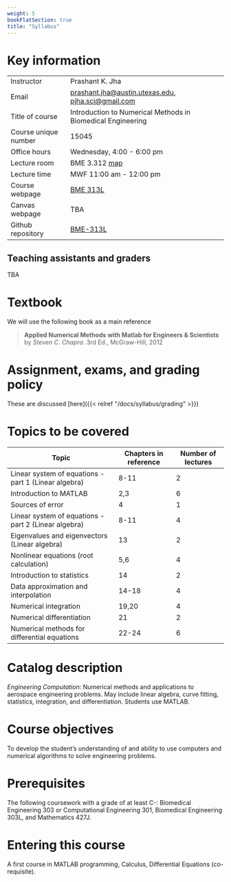 ```yaml
---
weight: 5
bookFlatSection: true
title: "Syllabus"
---
```


# Key information
| | |
| --- | --- |
| Instructor | Prashant K. Jha |
| Email | prashant.jha@austin.utexas.edu, pjha.sci@gmail.com |
| Title of course | Introduction to Numerical Methods in Biomedical Engineering |
| Course unique number | 15045 |
| Office hours | Wednesday, 4:00 - 6:00 pm |
| Lecture room | BME 3.312 [map](https://goo.gl/maps/kz6VuHktcteneRHC7) |
| Lecture time | MWF 11:00 am - 12:00 pm |
| Course webpage | [BME 313L](https://prashjha.github.io/BME-313L-website/) |
| Canvas webpage | TBA |
| Github repository | [BME-313L](https://github.com/prashjha/BME-313L.git) |

## Teaching assistants and graders
TBA

# Textbook
We will use the following book as a main reference

> **Applied Numerical Methods with Matlab for Engineers & Scientists** by *Steven C. Chapra*. 3rd Ed., McGraw-Hill, 2012

# Assignment, exams, and grading policy
These are discussed [here]({{< relref "/docs/syllabus/grading" >}})

# Topics to be covered
| **Topic** | **Chapters in reference** | **Number of lectures** |
| --- | --- | --- |
| Linear system of equations - part 1 (Linear algebra) | 8-11 | 2 |
| Introduction to MATLAB | 2,3 | 6 |
| Sources of error | 4 | 1 |
| Linear system of equations - part 2 (Linear algebra) | 8-11 | 4 |
| Eigenvalues and eigenvectors (Linear algebra) | 13 | 2 |
| Nonlinear equations (root calculation) | 5,6 | 4 |
| Introduction to statistics | 14 | 2 |
| Data approximation and interpolation | 14-18 | 4 |
| Numerical integration | 19,20 | 4 |
| Numerical differentiation | 21 | 2 |
| Numerical methods for differential equations | 22-24 | 6 |

# Catalog description
*Engineering Computation*: Numerical methods and applications to aerospace engineering problems. May include linear algebra, curve fitting, statistics, integration, and differentiation. Students use MATLAB.

# Course objectives
To develop the student’s understanding of and ability to use computers and numerical algorithms to solve engineering problems.

# Prerequisites
The following coursework with a grade of at least C-: Biomedical Engineering 303 or Computational Engineering 301, Biomedical Engineering 303L, and Mathematics 427J.

# Entering this course
A first course in MATLAB programming, Calculus, Differential Equations (co-requisite).
